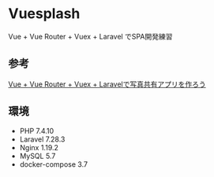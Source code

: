# Vuesplash
Vue + Vue Router + Vuex + Laravel でSPA開発練習

## 参考
[Vue + Vue Router + Vuex + Laravelで写真共有アプリを作ろう](https://www.hypertextcandy.com/vue-laravel-tutorial-introduction/)

## 環境
- PHP 7.4.10
- Laravel 7.28.3
- Nginx 1.19.2
- MySQL 5.7
- docker-compose 3.7
